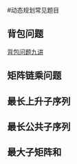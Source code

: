 #动态规划常见题目

## 背包问题
[背包问题九讲](http://love-oriented.com/pack/#sec1)

## 矩阵链乘问题

## 最长上升子序列  

## 最长公共子序列

## 最大子矩阵和
